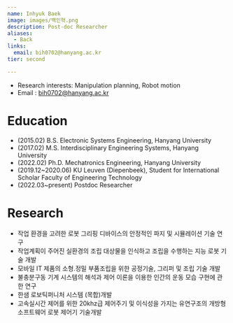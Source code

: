 ```yaml
---
name: Inhyuk Baek
image: images/백인혁.png
description: Post-doc Researcher
aliases:
  - Back
links:
  email: bih0702@hanyang.ac.kr
tier: second

---
```

- Research interests: Manipulation planning, Robot motion  
- Email : bih0702@hanyang.ac.kr

# Education
- (2015.02) B.S. Electronic Systems Engineering, Hanyang University
- (2017.02) M.S. Interdisciplinary Engineering Systems, Hanyang University
- (2022.02) Ph.D. Mechatronics Engineering, Hanyang University
- (2019.12~2020.06) KU Leuven (Diepenbeek), Student for International Scholar Faculty of Engineering Technology
- (2022.03~present) Postdoc Researcher

# Research
- 작업 환경을 고려한 로봇 그리핑 디바이스의 안정적인 파지 및 시뮬레이션 기술 연구
- 작업계획이 주어진 실환경의 조립 대상물을 인식하고 조립을 수행하는 지능 로봇 기술 개발
- 모바일 IT 제품의 소형.정밀 부품조립을 위한 공정기술, 그리퍼 및 조립 기술 개발
- 불충분구동 기계 시스템의 해석과 제어 이론을 이용한 인간의 운동 모습 구현에 관한 연구
- 한샘 로보틱퍼니처 시스템 (목합)개발
- 고속실시간 제어를 위한 20khz급 제어주기 및 이식성을 가지는 유연구조의 개방형 소프트웨어 로봇 제어기 기술개발